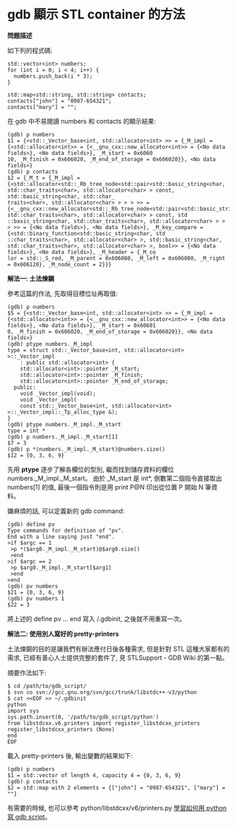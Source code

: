 # gdb 顯示 STL container 的方法

**問題描述**

如下列的程式碼:

```
std::vector<int> numbers;
for (int i = 0; i < 4; i++) {
  numbers.push_back(i * 3);
}

std::map<std::string, std::string> contacts;
contacts["john"] = "0987-654321";
contacts["mary"] = "";
```


在 gdb 中不易閱讀 numbers 和 contacts 的顯示結果:

```
(gdb) p numbers
$1 = {<std::_Vector_base<int, std::allocator<int> >> = {_M_impl = {<std::allocator<int>> = {<__gnu_cxx::new_allocator<int>> = {<No data fields>}, <No data fields>}, _M_start = 0x6060
10, _M_finish = 0x606020, _M_end_of_storage = 0x606020}}, <No data fields>}
(gdb) p contacts
$2 = {_M_t = {_M_impl = {<std::allocator<std::_Rb_tree_node<std::pair<std::basic_string<char, std::char_traits<char>, std::allocator<char> > const, std::basic_string<char, std::char_
traits<char>, std::allocator<char> > > > >> = {<__gnu_cxx::new_allocator<std::_Rb_tree_node<std::pair<std::basic_string<char, std::char_traits<char>, std::allocator<char> > const, std
::basic_string<char, std::char_traits<char>, std::allocator<char> > > > >> = {<No data fields>}, <No data fields>}, _M_key_compare = {<std::binary_function<std::basic_string<char, std
::char_traits<char>, std::allocator<char> >, std::basic_string<char, std::char_traits<char>, std::allocator<char> >, bool>> = {<No data fields>}, <No data fields>}, _M_header = {_M_co
lor = std::_S_red, _M_parent = 0x606080, _M_left = 0x606080, _M_right = 0x606120}, _M_node_count = 2}}}
```

**解法一: 土法煉鋼**

參考這篇的作法, 先取得目標位址再取值:

```
(gdb) p numbers
$5 = {<std::_Vector_base<int, std::allocator<int> >> = {_M_impl = {<std::allocator<int>> = {<__gnu_cxx::new_allocator<int>> = {<No data fields>}, <No data fields>}, _M_start = 0x60601
0, _M_finish = 0x606020, _M_end_of_storage = 0x606020}}, <No data fields>}
(gdb) ptype numbers._M_impl
type = struct std::_Vector_base<int, std::allocator<int> >::_Vector_impl
    : public std::allocator<int> {
    std::allocator<int>::pointer _M_start;
    std::allocator<int>::pointer _M_finish;
    std::allocator<int>::pointer _M_end_of_storage;
  public:
    void _Vector_impl(void);
    void _Vector_impl(
    const std::_Vector_base<int, std::allocator<int> >::_Vector_impl::_Tp_alloc_type &);
}
(gdb) ptype numbers._M_impl._M_start
type = int *
(gdb) p numbers._M_impl._M_start[1]
$7 = 3
(gdb) p *(numbers._M_impl._M_start)@numbers.size()
$12 = {0, 3, 6, 9}
```

先用 **ptype** 逐步了解各欄位的型別, 繼而找到儲存資料的欄位 numbers._M_impl._M_start。 由於 _M_start 是 int*, 倒數第二個指令直接取出 numbers[1] 的值, 最後一個指令則是用 print P@N 印出從位置 P 開始 N 筆資料。

嫌麻煩的話, 可以定義新的 gdb command:

```
(gdb) define pv
Type commands for definition of "pv".
End with a line saying just "end".
>if $argc == 1
 >p *($arg0._M_impl._M_start)@$arg0.size()
 >end
>if $argc == 2
 >p $arg0._M_impl._M_start[$arg1]
 >end
>end
(gdb) pv numbers
$21 = {0, 3, 6, 9}
(gdb) pv numbers 1
$22 = 3
```

將上述的 define pv ... end 寫入 /.gdbinit, 之後就不用重寫一次。

**解法二: 使用別人寫好的 pretty-printers**

土法煉鋼的目的是讓我們有辦法應付日後各種需求, 但是針對 STL 這種大家都有的需求, 已經有善心人士提供完整的套件了, 見 STLSupport - GDB Wiki 的第一點。

摘要作法如下:

```
$ cd /path/to/gdb_script/
$ svn co svn://gcc.gnu.org/svn/gcc/trunk/libstdc++-v3/python
$ cat <<EOF >> ~/.gdbinit
python
import sys
sys.path.insert(0, '/path/to/gdb_script/python')
from libstdcxx.v6.printers import register_libstdcxx_printers
register_libstdcxx_printers (None)
end
EOF
```

載入 pretty-printers 後, 輸出變數的結果如下:

```
(gdb) p numbers
$1 = std::vector of length 4, capacity 4 = {0, 3, 6, 9}
(gdb) p contacts
$2 = std::map with 2 elements = {["john"] = "0987-654321", ["mary"] = ""}
```

有需要的時候, 也可以參考 python/libstdcxx/v6/printers.py [學習如何用 python 寫 gdb script](http://sourceware.org/gdb/wiki/PythonGdb)。
